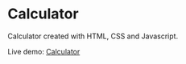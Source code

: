 # Calculator
Calculator created with HTML, CSS and Javascript.


Live demo: [Calculator](//adnanchowdhury7249.github.io/Calculator/)
